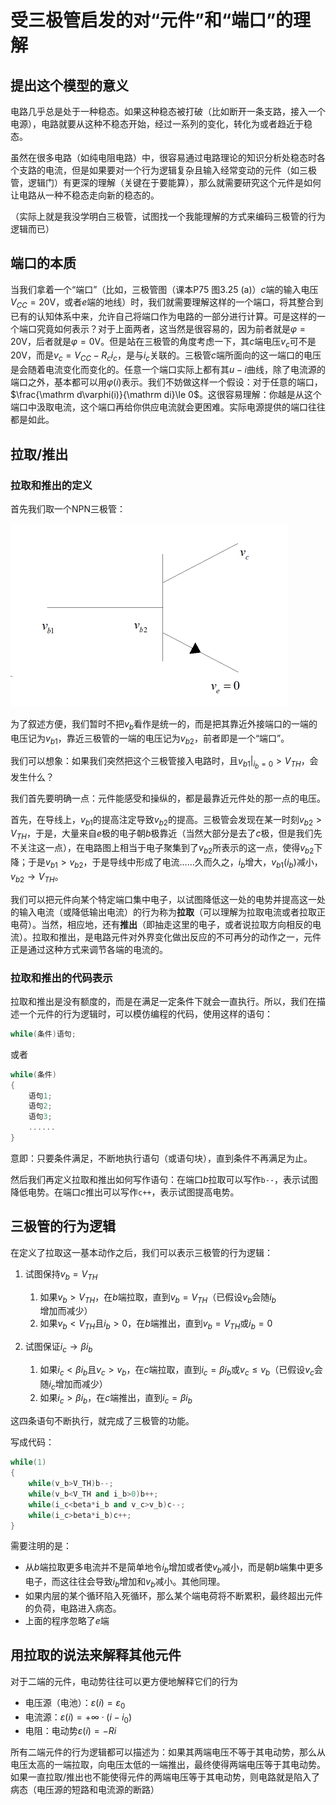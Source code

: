 # 受三极管启发的对“元件”和“端口”的理解

## 提出这个模型的意义

电路几乎总是处于一种稳态。如果这种稳态被打破（比如断开一条支路，接入一个电源），电路就要从这种不稳态开始，经过一系列的变化，转化为或者趋近于稳态。

虽然在很多电路（如纯电阻电路）中，很容易通过电路理论的知识分析处稳态时各个支路的电流，但是如果要对一个行为逻辑复杂且输入经常变动的元件（如三极管，逻辑门）有更深的理解（关键在于要能算），那么就需要研究这个元件是如何让电路从一种不稳态走向新的稳态的。

（实际上就是我没学明白三极管，试图找一个我能理解的方式来编码三极管的行为逻辑而已）

## 端口的本质

当我们拿着一个“端口”（比如，三极管图（课本P75 图3.25 (a)）$c$端的输入电压$V_{CC}=20\mathrm{V}$，或者$e$端的地线）时，我们就需要理解这样的一个端口，将其整合到已有的认知体系中来，允许自己将端口作为电路的一部分进行计算。可是这样的一个端口究竟如何表示？对于上面两者，这当然是很容易的，因为前者就是$\varphi=20\mathrm{V}$，后者就是$\varphi=0\mathrm{V}$。但是站在三极管的角度考虑一下，其$c$端电压$v_c$可不是$20\mathrm{V}$，而是$v_c=V_{CC}-R_ci_c$，是与$i_c$关联的。三极管$c$端所面向的这一端口的电压是会随着电流变化而变化的。任意一个端口实际上都有其$u-i$曲线，除了电流源的端口之外，基本都可以用$\varphi(i)$表示。我们不妨做这样一个假设：对于任意的端口，$\frac{\mathrm d\varphi(i)}{\mathrm di}\le 0$。这很容易理解：你越是从这个端口中汲取电流，这个端口再给你供应电流就会更困难。实际电源提供的端口往往都是如此。



## 拉取/推出

### 拉取和推出的定义

首先我们取一个NPN三极管：

<img src="images\NPN三极管.png" style="zoom:50%;" />

为了叙述方便，我们暂时不把$v_b$看作是统一的，而是把其靠近外接端口的一端的电压记为$v_{b1}$，靠近三极管的一端的电压记为$v_{b2}$，前者即是一个“端口”。

我们可以想象：如果我们突然把这个三极管接入电路时，且$v_{b1}|_{i_b=0}>V_{TH}$，会发生什么？

我们首先要明确一点：元件能感受和操纵的，都是最靠近元件处的那一点的电压。

首先，在导线上，$v_{b1}$的提高注定导致$v_{b2}$的提高。三极管会发现在某一时刻$v_{b2}>V_{TH}$，于是，大量来自$e$极的电子朝$b$极靠近（当然大部分是去了$c$极，但是我们先不关注这一点），在电路图上相当于电子聚集到了$v_{b2}$所表示的这一点，使得$v_{b2}$下降；于是$v_{b1}>v_{b2}$，于是导线中形成了电流……久而久之，$i_b$增大，$v_{b1}(i_b)$减小，$v_{b2}\to V_{TH}$。

我们可以把元件向某个特定端口集中电子，以试图降低这一处的电势并提高这一处的输入电流（或降低输出电流）的行为称为**拉取**（可以理解为拉取电流或者拉取正电荷）。当然，相应地，还有**推出**（即抽走这里的电子，或者说拉取方向相反的电流）。拉取和推出，是电路元件对外界变化做出反应的不可再分的动作之一，元件正是通过这种方式来调节各端的电流的。

### 拉取和推出的代码表示

拉取和推出是没有额度的，而是在满足一定条件下就会一直执行。所以，我们在描述一个元件的行为逻辑时，可以模仿编程的代码，使用这样的语句：

```c
while(条件)语句;
```

或者

```c
while(条件)
{
	语句1;
	语句2;
	语句3;
	......
}
```

意即：只要条件满足，不断地执行语句（或语句块），直到条件不再满足为止。

然后我们再定义拉取和推出如何写作语句：在端口$b$拉取可以写作`b--`，表示试图降低电势。在端口$c$推出可以写作`c++`，表示试图提高电势。

## 三极管的行为逻辑

在定义了拉取这一基本动作之后，我们可以表示三极管的行为逻辑：

1. 试图保持$v_b=V_{TH}$
   1. 如果$v_b>V_{TH}$，在$b$端拉取，直到$v_b=V_{TH}$（已假设$v_b$会随$i_b$增加而减少）
   2. 如果$v_b<V_{TH}$且$i_b>0$，在$b$端推出，直到$v_b=V_{TH}$或$i_b=0$

2. 试图保证$i_c\to\beta i_b$
   1. 如果$i_c<\beta i_b$且$v_c>v_b$，在$c$端拉取，直到$i_c=\beta i_b$或$v_c\le v_b$（已假设$v_c$会随$i_c$增加而减少）
   2. 如果$i_c>\beta i_b$，在$c$端推出，直到$i_c=\beta i_b$


这四条语句不断执行，就完成了三极管的功能。

写成代码：

```c++
while(1)
{
    while(v_b>V_TH)b--;
    while(v_b<V_TH and i_b>0)b++;
    while(i_c<beta*i_b and v_c>v_b)c--;
    while(i_c>beta*i_b)c++;
}
```

需要注明的是：

- 从$b$端拉取更多电流并不是简单地令$i_b$增加或者使$v_b$减小，而是朝$b$端集中更多电子，而这往往会导致$i_b$增加和$v_b$减小。其他同理。
- 如果内层的某个循环陷入死循环，那么某个端电荷将不断累积，最终超出元件的负荷，电路进入病态。
- 上面的程序忽略了$e$端

## 用拉取的说法来解释其他元件

对于二端的元件，电动势往往可以更方便地解释它们的行为

- 电压源（电池）：$\varepsilon(i)=\varepsilon_0$
- 电流源：$\varepsilon(i)=+\infty\cdot(i-i_0)$
- 电阻：电动势$\varepsilon(i)=-Ri$

所有二端元件的行为逻辑都可以描述为：如果其两端电压不等于其电动势，那么从电压太高的一端拉取，向电压太低的一端推出，最终使得两端电压等于其电动势。如果一直拉取/推出也不能使得元件的两端电压等于其电动势，则电路就是陷入了病态（电压源的短路和电流源的断路）